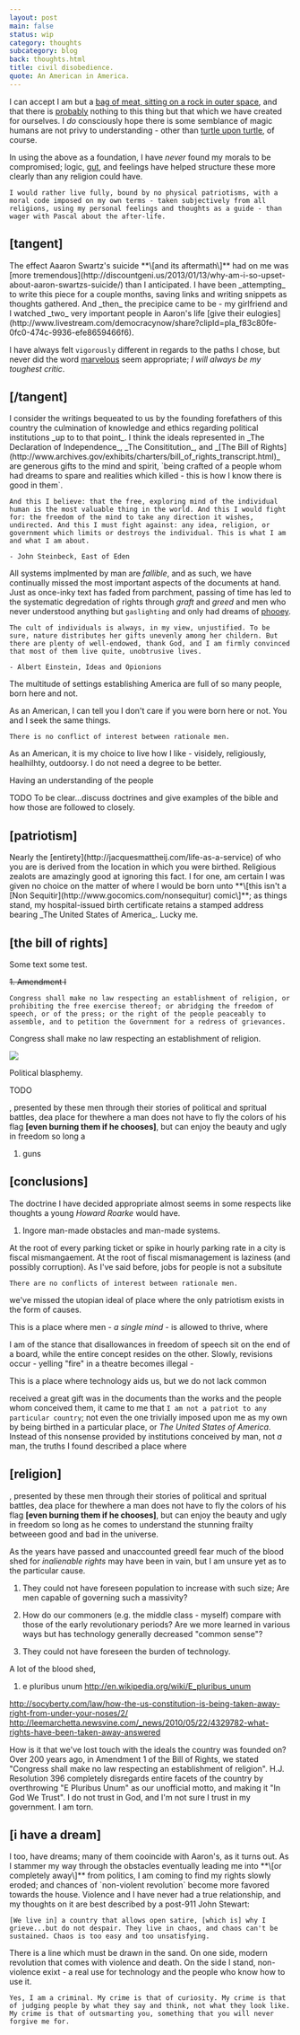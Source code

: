 ```yaml
---
layout: post
main: false
status: wip
category: thoughts
subcategory: blog
back: thoughts.html
title: civil disobedience.
quote: An American in America.
---
```


I can accept I am but a [bag of meat, sitting on a rock in outer space](http://theoatmeal.com/comics/religion), and that there is [probably](http://en.wikipedia.org/wiki/Existential_nihilism) nothing to this thing but that which we have created for ourselves. I _do_ consciously hope there is some semblance of magic humans are not privy to understanding - other than [turtle upon turtle](http://en.wikipedia.org/wiki/Turtles_all_the_way_down), of course.

In using the above as a foundation, I have _never_ found my morals to be compromised; logic, [gut](http://www.amazon.com/Blink-Power-Thinking-Without/dp/0316010669), and feelings have helped structure these more clearly than any religion could have.

```
I would rather live fully, bound by no physical patriotisms, with a moral code imposed on my own terms - taken subjectively from all religions, using my personal feelings and thoughts as a guide - than wager with Pascal about the after-life.
```

<h2>[tangent]</h2>
The effect Aaaron Swartz's suicide **\[and its aftermath\]** had on me was [more tremendous](http://discountgeni.us/2013/01/13/why-am-i-so-upset-about-aaron-swartzs-suicide/) than I anticipated. I have been _attempting_ to write this piece for a couple months, saving links and writing snippets as thoughts gathered. And _then_ the precipice came to be - my girlfriend and I watched _two_ very important people in Aaron's life [give their eulogies](http://www.livestream.com/democracynow/share?clipId=pla_f83c80fe-0fc0-474c-9936-efe8659466f6).

I have always felt `vigorously` different in regards to the paths I chose, but never did the word [marvelous](http://danwin.com/2013/01/edward-tufte-aaron-swartz-marvelously-different/) seem appropriate; _I will always be my toughest critic_. 

<h2>[/tangent]</h2>
I consider the writings bequeated to us by the founding forefathers of this country the culmination of knowledge and ethics regarding political institutions _up to to that point_. I think the ideals represented in _The Declaration of Independence_, _The Consititution_, and _[The Bill of Rights](http://www.archives.gov/exhibits/charters/bill_of_rights_transcript.html)_ are generous gifts to the mind and spirit, `being crafted of a people whom had dreams to spare and realities which killed - this is how I know there is good in them`. 

```
And this I believe: that the free, exploring mind of the individual human is the most valuable thing in the world. And this I would fight for: the freedom of the mind to take any direction it wishes, undirected. And this I must fight against: any idea, religion, or government which limits or destroys the individual. This is what I am and what I am about.

- John Steinbeck, East of Eden
```

All systems implmented by man are _fallible_, and as such, we have continually missed the most important aspects of the documents at hand. Just as once-inky text has faded from parchment, passing of time has led to the systematic degredation of rights through _graft_ and _greed_ and men who never understood anything but `gaslighting` and only had dreams of [phooey](http://www.amazon.com/Like-You-Sandol-Stoddard-Warburg/dp/0395071763).

```
The cult of individuals is always, in my view, unjustified. To be sure, nature distributes her gifts unevenly among her childern. But there are plenty of well-endowed, thank God, and I am firmly convinced that most of them live quite, unobtrusive lives.

- Albert Einstein, Ideas and Opionions
```

The multitude of settings establishing America are full of so many people, born here and not. 

As an American, I can tell you I don't care if you were born here or not. You and I seek the same things.

```
There is no conflict of interest between rationale men.
```

As an American, it is my choice to live how I like - visidely, religiously, healhilhty, outdoorsy. I do not need a degree to be better.


Having an understanding of the people 

TODO To be clear...discuss doctrines and give examples of the bible and how those are followed to closely.

<h2>[patriotism]</h2>
Nearly the [entirety](http://jacquesmattheij.com/life-as-a-service) of who you are is derived from the location in which you were birthed. Religious zealots are amazingly good at ignoring this fact. I for one, am certain I was given no choice on the matter of where I would be born unto **\[this isn't a [Non Sequitir](http://www.gocomics.com/nonsequitur) comic\]**; as things stand, my hospital-issued birth certificate retains a stamped address bearing _The United States of America_. Lucky me.


<h2>[the bill of rights]</h2>
Some text some test.

<p style="text-decoration: line-through;">1. Amendment I</p>

```
Congress shall make no law respecting an establishment of religion, or prohibiting the free exercise thereof; or abridging the freedom of speech, or of the press; or the right of the people peaceably to assemble, and to petition the Government for a redress of grievances.
```

<p style="text-decoration: strike-through">Congress shall make no law respecting an establishment of religion.</p>

<img class="inline" src="http://franklovecchio.s3.amazonaws.com/images/frank.lovecch.io/thoughts/revolution-01.jpg"/>
<p class="img-caption">Political blasphemy.</p>

TODO


, presented by these men through their stories of political and spritual battles, dea place for thewhere a man does not have to fly the colors of his flag **\[even burning them if he chooses\]**, but can enjoy the beauty and ugly in freedom so long a


1. guns


<h2>[conclusions]</h2>

The doctrine I have decided appropriate almost seems in some respects like thoughts a young _Howard Roarke_ would have.

1. Ingore man-made obstacles and man-made systems. 

At the root of every parking ticket or spike in hourly parking rate in a city is fiscal mismangaement. At the root of fiscal mismanagement is laziness (and possibly corruption). As I've said before, jobs for people is not a subsitute 

```
There are no conflicts of interest between rationale men.
```

we've missed the utopian ideal of place where the only patriotism exists in the form of causes.

This is a place where men - _a single mind_ - is allowed to thrive, where 

I am of the stance that disallowances in freedom of speech sit on the end of a board, while the entire concept resides on the other. Slowly, revisions occur - yelling "fire" in a theatre becomes illegal - 


This is a place where technology aids us, but we do not lack common

 received a great gift  was in the documents than the works and the people whom conceived them, it came to me that `I am not a patriot to any particular country`; not even the one trivially imposed upon me as my own by being birthed in a particular place, or _The United States of America_. Instead of this nonsense provided by institutions conceived by man, not _a_ man, the truths I found described a place where 

<h2>[religion]</h2>


, presented by these men through their stories of political and spritual battles, dea place for thewhere a man does not have to fly the colors of his flag **\[even burning them if he chooses\]**, but can enjoy the beauty and ugly in freedom so long as he comes to understand the stunning frailty betweeen good and bad in the universe.


As the years have passed and unaccounted greedI fear much of the blood shed for _inalienable rights_ may have been in vain, but I am unsure yet as to the particular cause. 

1. They could not have foreseen population to increase with such size; Are men capable of governing such a massivity?

1. How do our commoners (e.g. the middle class - myself) compare with those of the early revolutionary periods? Are we more learned in various ways but has technology generally decreased "common sense"?

1. They could not have foreseen the burden of technology. 

A lot of the blood shed, 


1. e pluribus unum
http://en.wikipedia.org/wiki/E_pluribus_unum


http://socyberty.com/law/how-the-us-constitution-is-being-taken-away-right-from-under-your-noses/2/
http://leemarchetta.newsvine.com/_news/2010/05/22/4329782-what-rights-have-been-taken-away-answered


How is it that we've lost touch with the ideals the country was founded on? Over 200 years ago, in Amendment 1 of the Bill of Rights, we stated "Congress shall make no law respecting an establishment of religion". H.J. Resolution 396 completely disregards entire facets of the country by overthrowing "E Pluribus Unum" as our unofficial motto, and making it "In God We Trust". I do not trust in God, and I'm not sure I trust in my government. I am torn.


<h2>[i have a dream]</h2>
I too, have dreams; many of them cooincide with Aaron's, as it turns out. As I stammer my way through the obstacles eventually leading me into **\[or completely away\]** from politics, I am coming to find my rights slowly eroded; and chances of `non-violent revolution` become more favored towards the house. Violence and I have never had a true relationship, and my thoughts on it are best described by a post-911 John Stewart:

`[We live in] a country that allows open satire, [which is] why I grieve...but do not despair. They live in chaos, and chaos can't be sustained. Chaos is too easy and too unsatisfying.`

There is a line which must be drawn in the sand. On one side, modern revolution that comes with violence and death. On the side I stand, non-violence exixt - a real use for technology and the people who know how to use it. 


`Yes, I am a criminal. My crime is that of curiosity. My crime is that of judging people by what they say and think, not what they look like. My crime is that of outsmarting you, something that you will never forgive me for.
`
